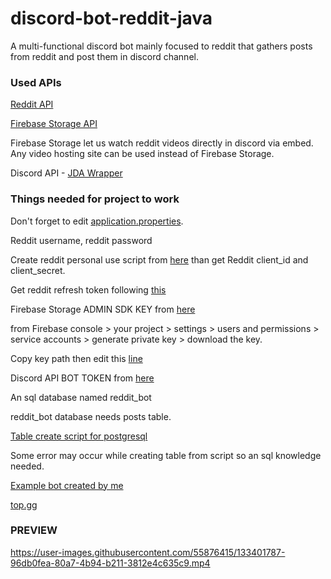 # discord-bot-reddit-java

A multi-functional discord bot mainly focused to reddit that gathers posts from reddit and post them in discord channel.
### Used APIs ###
[Reddit API](https://www.reddit.com/dev/api/)

[Firebase Storage API](https://console.firebase.google.com/)

Firebase Storage let us watch reddit videos directly in discord via embed. Any video hosting site can be used instead of Firebase Storage.

Discord API - [JDA Wrapper](https://github.com/DV8FromTheWorld/JDA)

### Things needed for project to work ###

Don't forget to edit [application.properties](https://github.com/Glaxier0/discord-bot-reddit-java/blob/main/src/main/resources/application.properties).

Reddit username, reddit password

Create reddit personal use script from [here](https://www.reddit.com/prefs/apps) than get Reddit client_id and client_secret.

Get reddit refresh token following [this](https://github.com/reddit-archive/reddit/wiki/OAuth2)

Firebase Storage ADMIN SDK KEY from [here](https://console.firebase.google.com/)

from Firebase console > your project > settings > users and permissions > service accounts > generate private key > download the key.

Copy key path then edit this [line](https://github.com/Glaxier0/discord-bot-reddit-java/blob/8a78ef0a4e6fa12b1f5c9381860c2312e84bbc37/src/main/resources/application.properties#L11)

Discord API BOT TOKEN from [here](https://discord.com/developers/applications)

An sql database named reddit_bot

reddit_bot database needs posts table.

[Table create script for postgresql](https://github.com/Glaxier0/discord-bot-reddit-java/blob/main/postgresql-create-script.md)

Some error may occur while creating table from script so an sql knowledge needed.

[Example bot created by me](https://discord.com/api/oauth2/authorize?client_id=863361433807093792&permissions=139586889792&scope=bot%20applications.commands)

[top.gg](https://top.gg/bot/855806720834928641)

### PREVIEW ###

https://user-images.githubusercontent.com/55876415/133401787-96db0fea-80a7-4b94-b211-3812e4c635c9.mp4











